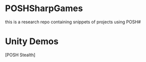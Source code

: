 POSHSharpGames
==============

this is a research repo containing snippets of projects using POSH# 

Unity Demos
===========
[POSH Stealth]
